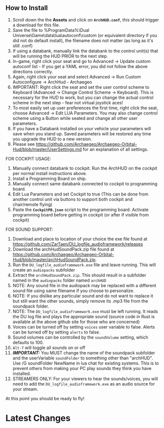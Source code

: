 ## How to Install
1. Scroll down the the **Assets** and click on **`ArchHUD.conf`**, this should trigger a download for this file.
1. Save the file to %ProgramData%\Dual Universe\Game\data\lua\autoconf\custom (or equivalent directory if you did not do default install), the filename does not matter (as long as it's still .conf)
1. If using a databank, manually link the databank to the control unit(s) that will be running the HUD PRIOR to the next step.
1. In-game, right click your seat and go to Advanced -> Update custom autoconf list - If you get a YAML error, you did not follow the above directions correctly.
1. Again, right click your seat and select Advanced -> Run Custom Autoconfigure -> ArchHud - Archaegeo
1. IMPORTANT: Right click the seat and set the user control scheme to Keyboard (Advanced -> Change Control Scheme -> Keyboard). This is necessary for the HUD to work, but you can change the actual control scheme in the next step - fear not virtual joystick aces!
1. To most easily set up user preferences the first time, right click the seat, choose Advanced -> Edit LUA Parameters. You may also change control scheme using a Button while seated and change all other user parameters.
1. If you have a Databank installed on your vehicle your parameters will save when you stand up. Saved parameters will be restored any time you upgrade the HUD to a new version. 
1. Please see https://github.com/Archaegeo/Archaegeo-Orbital-Hud/blob/master/UserSettings.md for an explanation of all settings.

FOR COCKPIT USAGE:
1. Manually connect databank to cockpit.  Run the ArchHUD on the cockpit per normal install instructions above.
1. Install a Programming Board on ship.
1. Manually connect same databank connected to cockpit to programming board.
1. Edit Lua Parameters and set Cockpit to true (This can be done from another control unit via buttons to support both cockpit and chair/remote flying) 
1. Paste the **`CockpitPB.json`** script to the programming board.  Activate programming board before getting in cockpit (or after if visible from cockpit)

FOR SOUND SUPPORT:
1. Download and place to location of your choice the exe file found at https://github.com/ZarTaen/DU_logfile_audioframework/releases 
1. Download the archHudSoundPack.zip file found at https://github.com/Archaegeo/Archaegeo-Orbital-Hud/blob/master/archHudSoundPack.zip. 
1. Run the `DU_logfile_audioframework.exe` file and leave running. This will create an `audiopacks` subfolder 
1. Extract the `archHudSoundPack.zip`.  This should result in a subfolder named in the `audiopacks` folder named `archHUD`
1. NOTE: Any sound file in the audiopack may be replaced with a different sound file using same filename if you choose to personalize.
1. NOTE: If you dislike any particular sound and do not want to replace it but still want the other sounds, simply remove its .mp3 file from the soundpack folder.
1. NOTE: The `DU_logfile_audioframework.exe` must be left running.  It reads the DU log file and plays the appropriate sound (source code in Rust is available at the above github site for those who are concerned)
1. Voices can be turned off by setting `voices` user variable to false.  Alerts can be turned off by setting `alerts` to false.
1. Sound volumes can be controlled by the `soundVolume` setting, which defaults to 100.
1. `Alt-7` will toggle all sounds on or off
1. ***IMPORTANT:*** You MUST change the name of the soundpack subfolder and the userVariable `soundFolder` to something other than "archHUD". Use /G soundFolder NewName in lua chat for existing systems.
This is to prevent others from making your PC play sounds they think you have installed.
1. STREAMERS ONLY:  For your viewers to hear the sounds/voices, you will need to add the `DU_logfile_audioframework.exe` as an audio source for your stream.


At this point you should be ready to fly!

# Latest Changes
